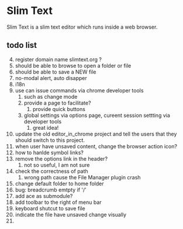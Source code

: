 # Slim Text

Slim Text is a slim text editor which runs inside a web browser.


## todo list

4. register domain name slimtext.org ?
7. should be able to browse to open a folder or file
8. should be able to save a NEW file
9. no-modal alert, auto disapper
10. i18n
12. use can issue commands via chrome developer tools
    1. such as change mode
    2. provide a page to facilitate?
        1. provide quick buttons
    3. global settings via options page, cureent session settting via developer tools
        1. great idea!
13. update the old editor_in_chrome project and tell the users that they should switch to this project.
14. when user have unsaved content, change the browser action icon?
17. how to hanlde symbol links?
18. remove the options link in the header?
    1. not so useful, I am not sure
23. check the correctness of path
    1. wrong path cause the File Manager plugin crash
24. change default folder to home folder
25. bug: breadcrumb emtpty if '/'
27. add ace as submodule?
29. add toolbar to the right of menu bar
31. keyboard shutcut to save file
32. indicate the file have unsaved change visually
33.
